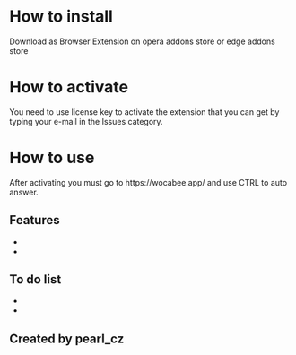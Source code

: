 # How to install
<p> Download as Browser Extension on opera addons store or edge addons store

# How to activate
<p> You need to use license key to activate the extension that you can get by typing your e-mail in the Issues category.

# How to use
<p> After activating you must go to https://wocabee.app/ and use CTRL to auto answer.

## Features
-
-
## To do list
-
-
## Created by pearl_cz
